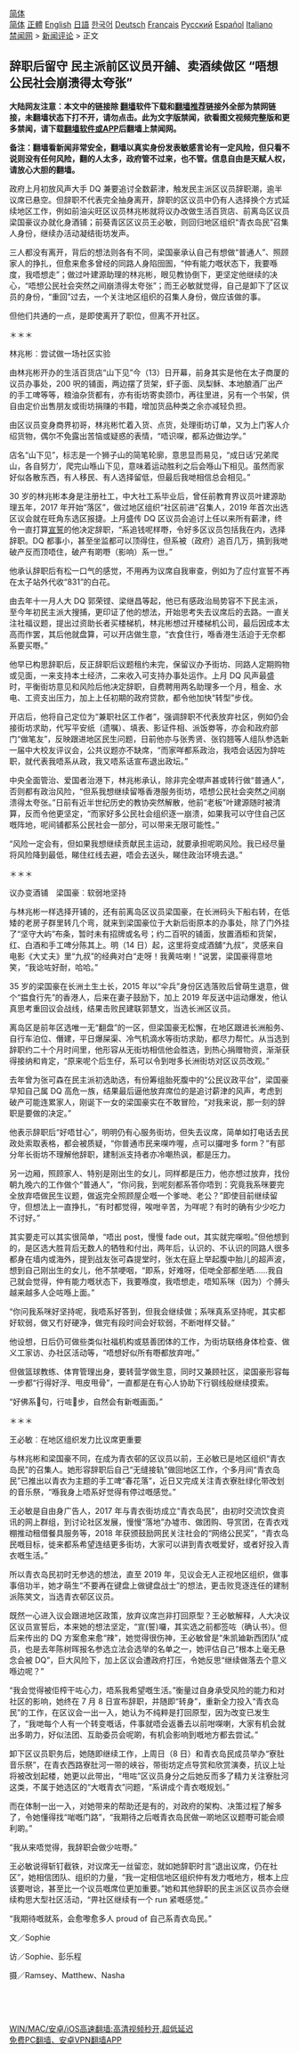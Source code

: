  <!-- 面包屑导航 --> <div class="breadcrumb"><!-- GTranslate: https://gtranslate.io/ -->  <div class="switcher notranslate">  <div class="selected">  <a href="#" onclick="return false;"> 简体</a>  </div>  <div class="option">  <a href="https://www.bannedbook.org" onclick="doGTranslate('zh-CN|zh-CN');jQuery('div.switcher div.selected a').html(jQuery(this).html());return false;" title="简体中文" class="nturl selected"> 简体</a>  <a href="https://www.bannedbook.org/zh-tw/" onclick="doGTranslate('zh-CN|zh-TW');jQuery('div.switcher div.selected a').html(jQuery(this).html());return false;" title="繁體中文" class="nturl"> 正體</a>  <a href="https://www.bannedbook.org/en/" onclick="doGTranslate('zh-CN|en');jQuery('div.switcher div.selected a').html(jQuery(this).html());return false;" title="English" class="nturl"> English</a>  <a href="https://www.bannedbook.org/ja/" onclick="doGTranslate('zh-CN|ja');jQuery('div.switcher div.selected a').html(jQuery(this).html());return false;" title="日本語" class="nturl"> 日語</a>  <a href="https://www.bannedbook.org/ko/" onclick="doGTranslate('zh-CN|ko');jQuery('div.switcher div.selected a').html(jQuery(this).html());return false;" title="한국어" class="nturl"> 한국어</a>  <a href="https://www.bannedbook.org/de/" onclick="doGTranslate('zh-CN|de');jQuery('div.switcher div.selected a').html(jQuery(this).html());return false;" title="Deutsch" class="nturl"> Deutsch</a>  <a href="https://www.bannedbook.org/fr/" onclick="doGTranslate('zh-CN|fr');jQuery('div.switcher div.selected a').html(jQuery(this).html());return false;" title="Français" class="nturl"> Français</a>  <a href="https://www.bannedbook.org/ru/" onclick="doGTranslate('zh-CN|ru');jQuery('div.switcher div.selected a').html(jQuery(this).html());return false;" title="Русский" class="nturl"> Русский</a>  <a href="https://www.bannedbook.org/es/" onclick="doGTranslate('zh-CN|es');jQuery('div.switcher div.selected a').html(jQuery(this).html());return false;" title="Español" class="nturl"> Español</a>  <a href="https://www.bannedbook.org/it/" onclick="doGTranslate('zh-CN|it');jQuery('div.switcher div.selected a').html(jQuery(this).html());return false;" title="Italiano" class="nturl"> Italiano</a>  </div>  </div>      <div class='breadcrumb-sub'><!-- Breadcrumb NavXT 6.3.0 --> <a href="https://www.bannedbook.org/" class="home">禁闻网</a> &gt; <a href="https://www.bannedbook.org/bnews/comments/" class="category">新闻评论</a> &gt; 正文</div></div><h2>辞职后留守 民主派前区议员开舖、卖酒续做区 “唔想公民社会崩溃得太夸张”</h2> <p class="notice"><b>大陆网友注意：本文中的链接除 <a href="https://github.com/bannedbook/fanqiang" >翻墙</a>软件下载和<a href="https://github.com/killgcd/justmysocks/blob/master/README.md">翻墙推荐</a>链接外全部为禁网链接，未翻墙状态下打不开，请勿点击。此为文字版禁闻，欲看图文视频完整版和更多禁闻，请下载<a href="https://github.com/bannedbook/fanqiang">翻墙软件或APP</a>后翻墙上禁闻网。</p><p>备注：翻墙看新闻非常安全，翻墙以真实身份发表敏感言论有一定风险，但只看不说则没有任何风险，翻的人太多，政府管不过来，也不管。信息自由是天赋人权，请放心大胆的翻墙。</b></p>  <div class="entry">  <p>政府上月初放风声大手 DQ 兼要追讨全数薪津，触发民主派区议员辞职潮，逾半议席已悬空。但辞职不代表完全抽身离开，辞职的区议员中仍有人选择换个方式延续地区工作，例如前油尖旺区议员林兆彬就将议办改做生活百货店、前离岛区议员梁国豪议办就化身酒铺；前葵青区区议员王必敏，则回归地区组织“青衣岛民”召集人身份，继续办活动凝结街坊发声。</p> <p>三人都没有离开，背后的想法则各有不同，梁国豪承认自己有想做“普通人”、照顾家人的挣扎，但愈来愈多曾经的同路人身陷囹圄，“仲有能力嘅状态下，我要喺度，我唔想走”；做过叶建源助理的林兆彬，眼见教协倒下，更坚定他继续的决心，“唔想公民社会突然之间崩溃得太夸张”；而王必敏就觉得，自己是卸下了区议员的身份，“重回”过去，一个关注地区组织的召集人身份，做应该做的事。</p> <p>但他们共通的一点，是即使离开了职位，但离不开社区。</p> <p>＊＊＊</p> <p>林兆彬︰尝试做一场社区实验</p> <p>由林兆彬开办的生活百货店“山下见”今（13）日开幕，前身其实是他在太子商厦的议员办事处，200 呎的铺面，两边摆了货架，虾子面、凤梨稣、本地酿酒厂出产的手工啤等等，粮油杂货都有，亦有街坊寄卖颈巾，再往里进，另有一个书架，供自由定价出售朋友或街坊捐赚的书籍，增加货品种类之余亦减轻负担。</p> <p>由区议员变身商界初哥，林兆彬忙着入货、点货，处理街坊订单，又为上门客人介绍货物，偶尔不免露出苦恼或疑惑的表情，“唔识㗎，都系边做边学。”</p> <p>店名“山下见”，标志是一个狮子山的简笔轮廓，意思显而易见，“成日话‘兄弟爬山，各自努力’，爬完山喺山下见，意味着运动胜利之后会喺山下相见。虽然而家好似各散东西，有人移民、有人选择留低，但最后我哋相信总会相见。”</p> <p>30 岁的林兆彬本身是注册社工，中大社工系毕业后，曾任前教育界议员叶建源助理五年，2017 年开始“落区”，做过地区组织“社区前进”召集人，2019 年首次出选区议会就在旺角东选区报捷。上月盛传 DQ 区议员会追讨上任以来所有薪津，终令一直打算<span class='wp_keywordlink'><a href="https://www.bannedbook.org/forum5/topic17.html" title="宣誓与预言" target="_blank">宣誓</a></span>的他决定辞职，“系追钱呢样嘢，令好多区议员包括我在内，选择辞职。DQ 都事小，甚至坐监都可以顶得住，但系被（政府）追百几万，搞到我哋破产反而顶唔住，破产有啲嘢（影响）系一世。”</p> <p>他承认辞职后有松一口气的感觉，不用再为议席自我审查，例如为了应付宣誓不再在太子站外代收“831”的白花。</p> <p>由去年十一月人大 DQ 郭荣铿、梁继昌等起，他已有感政治局势容不下民主派，至今年初民主派大搜捕，更印证了他的想法，开始思考失去议席后的去路。一直关注社福议题，提出过资助长者买楼梯机，林兆彬想过开楼梯机公司，最后因成本太高而作罢，其后他就盘算，可以开店做生意，“衣食住行，喺香港生活迫于无奈都系要买嘢。”</p>  <p>他早已构思辞职后，反正辞职后议题租约未完，保留议办予街坊、同路人定期购物或见面，一来支持本土经济，二来收入可支持办事处运作。上月 DQ 风声最盛时，平衡街坊意见和风险后他决定辞职，自费聘用两名助理多一个月，租金、水电、工资支出压力，加上上任初期的政府贷款，都令他加快“转型”步伐。</p> <p>开店后，他将自己定位为“兼职社区工作者”，强调辞职不代表放弃社区，例如仍会接街坊求助，代写平安纸（遗嘱）、填表、影证件相、派饭劵等，亦会和政府部门“做笔友”，反映跟进地区民生问题，日前他亦与张秀贤、张钧翘等人组队参选新一届中大校友评议会，公共议题亦不缺席，“而家咩都系政治，我唔会话因为辞咗职，就代表我唔系从政，我又唔系话宣布退出政坛。”</p> <p>中央全面管治、爱国者治港下，林兆彬承认，除非完全噤声甚或转行做“普通人”，否则都有政治风险，“但系我想继续留喺香港服务街坊，唔想公民社会突然之间崩溃得太夸张。”日前有近半世纪历史的教协突然解散，他前“老板”叶建源随时被清算，反而令他更坚定，“而家好多公民社会组织逐一崩溃，如果我可以守住自己区嘅阵地，呢间铺都系公民社会一部分，可以带来无限可能性。”</p> <p>“风险一定会有，但如果我想继续贡献民主运动，就要承担呢啲风险。我已经尽量将风险降到最低，睇住红线去避，唔会去送头，睇住政治环境去退。”</p> <p>＊＊＊</p> <p>议办变酒铺　梁国豪︰软弱地坚持</p> <p>与林兆彬一样选择开铺的，还有前离岛区议员梁国豪，在长洲码头下船右转，在低矮的老房子群里转几个弯，就来到梁国豪位于大新后街原本的办事处，除了门外挂了“坚守大屿”布条，暂时未有招牌或名号；约二百呎的铺面，放置酒柜和货架，红、白酒和手工啤分陈其上。明（14 日）起，这里将变成酒舖“九叔”，灵感来自电影《大丈夫》里“九叔”的经典对白“走呀！我黄咗喇！”说罢，梁国豪得意地笑，“我谂咗好耐，哈哈。”</p> <p>35 岁的梁国豪在长洲土生土长，2015 年以“伞兵”身份区选落败后曾萌生退意，做个“揾食行先”的香港人，后来在妻子鼓励下，加上 2019 年反送中运动爆发，他认真思考重回议会战线，结果击败民建联郭慧文，当选长洲区议员。</p> <p>离岛区是前年区选唯一无“翻盘”的一区，但梁国豪无松懈，在地区跟进长洲船务、自行车泊位、僭建，平日爆屎渠、冷气机滴水等街坊求助，都尽力帮忙。从当选到辞职约二十个月时间里，他形容从无街坊相信他会胜选，到热心捐赠物资，渐渐获得接纳和肯定，“原来呢个后生仔，系可以令到咁多长洲街坊对区议员改观。”</p> <p>去年曾为张可森在民主派初选助选，有份筹组胎死腹中的“公民议政平台”，梁国豪早知自己属 DQ 高危一族，结果最后逼他放弃席位的是追讨薪津的风声，考虑到破产可能连累家人，刚诞下一女的梁国豪实在不敢冒险，“对我来说，那一刻的辞职是要做的决定。”</p> <p>他表示辞职后“好唔甘心”，明明仍有心服务街坊，但失去议席，简单如打电话去民政处索取表格，都会被质疑，“你普通市民来㗎咋喔，点可以攞咁多 form？”有部分年长街坊不理解他辞职，建制派支持者亦冷嘲热讽，都是压力。</p>  <p>另一边厢，照顾家人、特别是刚出生的女儿，同样都是压力，他亦想过放弃，找份朝九晚六的工作做个“普通人”，“你问我，到呢刻都系答你唔到：究竟我系咪要完全放弃唔做民生议题，做返完全照顾屋企嘅一个爹哋、老公？”即使目前继续留守，但想法上一直挣扎，“有时都觉得，唉咁辛苦，为咩呢？有时的确有少少吃力不讨好。”</p> <p>其实要走可以其实很简单，“唔出 post，慢慢 fade out，其实就完㗎啦。”但他想到的，是区选大胜背后无数人的牺牲和付出，两年后，认识的、不认识的同路人很多都身在墙内或海外，提到战友张可森提堂时，张太在庭上举起腹中胎儿的超声波，想到自己刚出生的女儿，他不禁哽咽，“即系，好难呀，佢哋全部都坐晒……我自己就会觉得，仲有能力嘅状态下，我要喺度，我唔想走，唔知系咪（因为）个膊头越来越多人企咗喺上面。”</p> <p>“你问我系咪好坚持呢，我唔系好答到，但我会继续做；系咪真系坚持呢，其实都好软弱，做又冇好硬净，做完有段时间会好软弱，不断咁样交替。”</p> <p>他设想，日后仍可做些类似社福机构或慈善团体的工作，为街坊联络身体检查、做义工家访、办社区活动等，“唔想好似所有嘢都放弃咁。”</p> <p>但做篮球教练、体育管理出身，要转营学做生意，同时又兼顾社区，梁国豪形容每一步都“行得好浮、甩皮甩骨”，一直都是在有心人协助下行钢线般继续摸索。</p> <p>“好佛系𠮶句，行咗𠮶步，自然会有新嘅画面。”</p> <p>＊＊＊</p> <p>王必敏︰在地区组织发力比议席更重要</p> <p>与林兆彬和梁国豪不同，在成为青衣邨的区议员以前，王必敏已是地区组织“青衣岛民”的召集人。她形容辞职后自己“无缝接轨”做回地区工作，个多月间“青衣岛民”已推出以青衣为主题的手工啤“春花落”，近日又完成关注青衣寮肚绿化带改划的音乐祭，“喺我身上唔系好觉得有停过嘅感觉。”</p> <p>王必敏是自由身广告人，2017 年与青衣街坊成立“青衣岛民”，由初时交流饮食资讯的网上群组，到讨论社区发展，慢慢“落地”办墟市、做团购、导赏团，在青衣戏棚推动租借餐具服务等，2018 年获颁鼓励网民关注社会的“网络公民奖”，“青衣岛民嘅目标，徙来都系希望连结更多街坊，大家可以讲到青衣嘅爱好，或者好投入青衣嘅生活。”</p> <p>所以青衣岛民初时无参选的想法，直至 2019 年，见议会无人正视地区组织，做事事倍功半，她才萌生“不要再在键盘上做键盘战士”的想法，更击败竞逐连任的建制派陈笑文，当选青衣邨区议员。</p>  <p>既然一心进入议会跟进地区政策，放弃议席岂非打回原型？王必敏解释，人大决议区议员宣誓后，本来她的想法坚定，“宣(誓)囉，其实选之前都签咗（确认书）。但后来传出的 DQ 方案愈来愈“辣”，她觉得很伤神，王必敏曾是“朱凯廸新西团队”成员，也是去年陈树晖报名参选立法会选举的名单之一，她评估自己“根本上毫无悬念会被 DQ”，巨大风险下，加上区议会遭政府打压，令她反思“继续做落去个意义喺边呢？”</p> <p>“我会觉得被佢榨干咗心力，唔系我希望嘅生活。”衡量过自身承受风险的能力和对社区的影响，她终在 7 月 8 日宣布辞职，并随即“转身”，重新全力投入“青衣岛民”的工作，在区议会一出一入，她认为不纯粹是打回原型，因为改变已发生了，“我哋每个人有一个转变嘅话，件事就唔会返番去以前咁㗎喇，大家有机会就出多啲力，好似法团、互助委员会呢啲，有机会影响到嘅地方都去尝试。”</p> <p>卸下区议员职务后，她随即继续工作，上周日（8 日）和青衣岛民成员举办“寮肚音乐祭”，在青衣西路寮肚河一带的峡谷，带街坊定点导赏和欣赏演奏，抗议上址将被改划起楼，她更以此带出，“甩咗”区议员身分之后她反而多了精力关注寮肚河这类，不属于她选区的“大嘅青衣”问题，“系讲成个青衣嘅规划。”</p> <p>而在体制一出一入，对她带来的帮助还是有的，对政府的架构、决策过程了解多了，令她懂得找“啱嘅门路”，“我期待之后嘅青衣岛民做一啲地区议题嘢可能会顺利啲。”</p> <p>“我从来唔觉得，我辞职会做少咗嘢。”</p> <p>王必敏说得斩钉截铁，对议席无一丝留恋，就如她辞职时言“退出议席，仍在社区”，她相信团队、组织的力量，“我一定相信地区组织仲有发力嘅地方，根本上应该要咁谂，甚至比一个议员嘅席位更加重要。”她和其他辞职的民主派区议员亦会继续构思大型社区活动，“畀社区继续有一个 run 紧嘅感觉。”</p> <p>“我期待嘅就系，会愈嚟愈多人 proud of 自己系青衣岛民。”</p> <p>文／Sophie</p> <p>访／Sophie、彭乐程</p> <p>摄／Ramsey、Matthew、Nasha</p> <p> </p>  <p> </p> <p class="texttj"> <a href="https://github.com/bannedbook/fanqiang/wiki/V2ray%E6%9C%BA%E5%9C%BA" target="_blank">WIN/MAC/安卓/iOS高速翻墙:高清视频秒开,超低延迟</a><br/> <a href="https://github.com/bannedbook/fanqiang/wiki/%E7%A6%81%E9%97%BB%E7%BD%91%E5%AE%89%E5%8D%93%E7%BF%BB%E5%A2%99%E6%96%B0%E9%97%BBAPP" target="_blank">免费PC翻墙、安卓VPN翻墙APP</a></p><p> </p><a name='sharetosocial'></a>  <div style="margin-bottom:5px;padding-bottom:5px;clear:both"> <div id="archive-pix-1" class="banner-ads"> <!-- AuctionX Display platform tag START --> <div id="26318x728x90x621x_ADSLOT2" clicktrack="%%CLICK_URL_ESC%%"></div> <!-- AuctionX Display platform tag END --> </div> <div id="archive-pix-2" class="banner-ads"> <!-- AuctionX Display platform tag START --> <div id="26315x300x250x621x_ADSLOT2" clicktrack="%%CLICK_URL_ESC%%"></div> <!-- AuctionX Display platform tag END --> </div> </div>  <div id="archive-pix-1" class="banner-ads"> <!-- AuctionX Display platform tag START --> <div id="26318x728x90x621x_ADSLOT3" clicktrack="%%CLICK_URL_ESC%%"></div> <!-- AuctionX Display platform tag END --> </div> </div><!--END ENTRY--> 